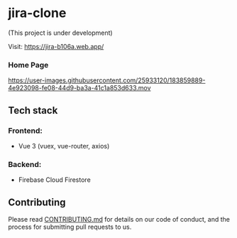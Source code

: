 # jira-clone

(This project is under development)

Visit: https://jira-b106a.web.app/

### Home Page

https://user-images.githubusercontent.com/25933120/183859889-4e923098-fe08-44d9-ba3a-41c1a853d633.mov


## Tech stack

### Frontend:

- Vue 3 (vuex, vue-router, axios)

### Backend:

- Firebase Cloud Firestore


## Contributing

Please read [CONTRIBUTING.md](https://gist.github.com/PurpleBooth/b24679402957c63ec426) for details on our code of conduct, and the process for submitting pull requests to us.
